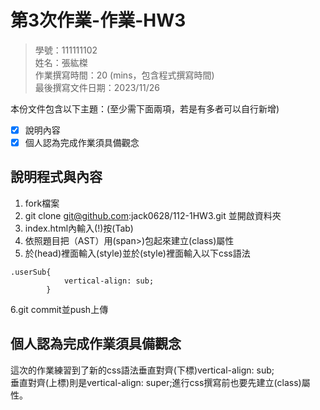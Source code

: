 # 第3次作業-作業-HW3
>
>學號：111111102
><br />
>姓名：張紘榤
><br />
>作業撰寫時間：20 (mins，包含程式撰寫時間)
><br />
>最後撰寫文件日期：2023/11/26
>

本份文件包含以下主題：(至少需下面兩項，若是有多者可以自行新增)
- [x] 說明內容
- [x] 個人認為完成作業須具備觀念

## 說明程式與內容
1. fork檔案  
2. git clone git@github.com:jack0628/112-1HW3.git 並開啟資料夾  
3. index.html內輸入(!)按(Tab)  
4. 依照題目把（AST）用(span>)包起來建立(class)屬性  
5. 於(head)裡面輸入(style)並於(style)裡面輸入以下css語法
```git
.userSub{
            vertical-align: sub;
        }
 ```
6.git commit並push上傳

## 個人認為完成作業須具備觀念
這次的作業練習到了新的css語法垂直對齊(下標)vertical-align: sub;  
垂直對齊(上標)則是vertical-align: super;進行css撰寫前也要先建立(class)屬性。
